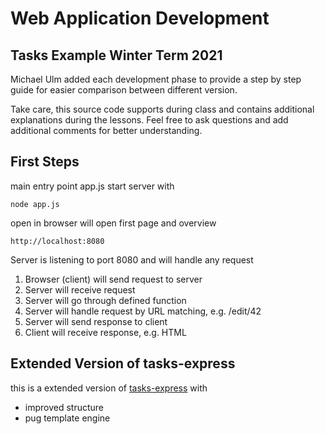 
# Web Application Development
## Tasks Example Winter Term 2021

Michael Ulm added each development phase to provide a step by step guide for easier comparison between different version.

Take care, this source code supports during class and contains additional explanations during the lessons. Feel free to ask questions and add additional comments for better understanding.

## First Steps

main entry point app.js
start server with

    node app.js

open in browser will open first page and overview
    
    http://localhost:8080

Server is listening to port 8080 and will handle any request

1. Browser (client) will send request to server
2. Server will receive request
3. Server will go through defined function
4. Server will handle request by URL matching, e.g. /edit/42
5. Server will send response to client
6. Client will receive response, e.g. HTML 

## Extended Version of tasks-express
this is a extended version of [tasks-express](../tasks-express) with 

- improved structure
- pug template engine
